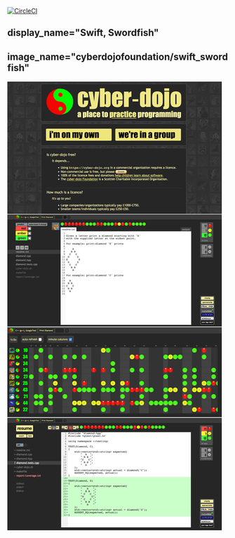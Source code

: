[![CircleCI](https://circleci.com/gh/cyber-dojo-languages/swift-swordfish.svg?style=svg)](https://circleci.com/gh/cyber-dojo-languages/swift-swordfish)

## display_name="Swift, Swordfish"
## image_name="cyberdojofoundation/swift_swordfish"

![cyber-dojo.org home page](https://github.com/cyber-dojo/cyber-dojo/blob/master/shared/home_page_snapshot.png)